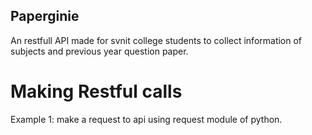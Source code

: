 ## Paperginie

An restfull API made for svnit college students to collect information of subjects and previous year question paper.


# Making Restful calls 

Example 1:
  make a request to api using request module of python.
  
